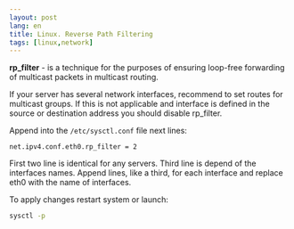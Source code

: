 ```yaml
---
layout: post
lang: en
title: Linux. Reverse Path Filtering
tags: [linux,network]
---
```


**rp_filter** - is a technique for the purposes of ensuring loop-free forwarding of multicast packets in multicast routing.

<!-- more -->

If your server has several network interfaces, recommend to set routes for multicast groups. If this is not applicable and interface is defined in the source or destination address you should disable rp_filter.

Append into the `/etc/sysctl.conf` file next lines:

```
net.ipv4.conf.eth0.rp_filter = 2
```

First two line is identical for any servers. Third line is depend of the interfaces names. Append lines, like a third, for each interface and replace eth0 with the name of interfaces.

To apply changes restart system or launch:

``` sh
sysctl -p
```
